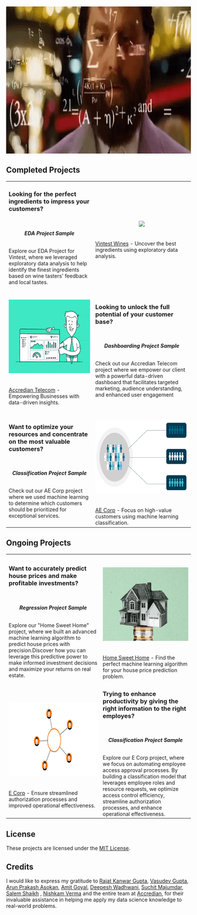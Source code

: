 <p align="center"><img src="https://raw.githubusercontent.com/Mihir-Ai-lab/Academic-Projects/main/Images/math-zach-galifianakis.gif" height="400">

## Completed Projects
| | |
|:--|:--|  
|<h3><strong>Looking for the perfect ingredients to impress your customers?</strong></h3><br><p align="center">***EDA Project Sample***</p><br> Explore our EDA Project for Vintest, where we leveraged exploratory data analysis to help identify the finest ingredients based on wine tasters' feedback and local tastes.| <p align="center" style="padding-top:20px;padding-bottom:20px;"><img src="https://raw.githubusercontent.com/insaid2018/Term-2/master/wine%20gif%20term%201%20%26%20Term%202.gif" height="150"></p> [Vintest Wines](https://github.com/Mihir-Ai-lab/Insaid/tree/main/EDA%20Projects/Vintest%20Wines/README.md "Vintest Wines") - Uncover the best ingredients using exploratory data analysis.| 
| <p align="center" style="padding-top:20px;padding-bottom:20px;"><img src="https://raw.githubusercontent.com/Mihir-Ai-lab/Academic-Projects/main/Images/Analytics.gif" height="200"></p> [Accredian Telecom](https://github.com/Mihir-Ai-lab/Insaid/blob/main/EDA%20Projects/Accredian%20Telecom/README.md "AE Corp") - Empowering Businesses with data-driven insights.| <h3><strong>Looking to unlock the full potential of your customer base?</strong></h3><br><p align="center">***Dashboarding Project Sample***</p><br> Check out our Accredian Telecom project where we empower our client with a powerful data-driven dashboard that facilitates targeted marketing, audience understanding, and enhanced user engagement|
| <h3><strong>Want to optimize your resources and concentrate on the most valuable customers?</strong></h3><br><p align="center">***Classification Project Sample***</p><br> Check out our AE Corp project where we used machine learning to determine which customers should be prioritized for exceptional services.|<p align="center" style="padding-top:20px;padding-bottom:20px;"><img src="https://raw.githubusercontent.com/Mihir-Ai-lab/Academic-Projects/main/Images/Classification.gif" height="200"></p> [AE Corp](https://github.com/Mihir-Ai-lab/Insaid/blob/main/ML%20Projects/AE%20Corp/README.md "AE Corp") - Focus on high-value customers using machine learning classification.

## Ongoing Projects
| | |
|:--|:--|  
|<h3><strong>Want to accurately predict house prices and make profitable investments?</strong></h3><br><p align="center">***Regression Project Sample***</p><br> Explore our "Home Sweet Home" project, where we built an advanced machine learning algorithm to predict house prices with precision.Discover how you can leverage this predictive power to make informed investment decisions and maximize your returns on real estate.| <p align="center" style="padding-top:20px;padding-bottom:20px;"><img src="https://raw.githubusercontent.com/Mihir-Ai-lab/Academic-Projects/main/Images/House-price-prediction.gif" height="200"></p> [Home Sweet Home](https://github.com/Mihir-Ai-lab/Academic-Projects/blob/main/ML%20Projects/Home%20Sweet%20Home/ReadME.md "Home Sweet Home") - Find the perfect machine learning algorithm for your house price prediction problem.
|<p align="center" style="padding-top:20px;padding-bottom:20px;"><img src="https://raw.githubusercontent.com/Mihir-Ai-lab/Academic-Projects/main/Images/Access%20Control.gif" height="200"></p> [E Corp](https://github.com/Mihir-Ai-lab/Academic-Projects/blob/main/ML%20Projects/E-corp/ReadME.md "E Corp") - Ensure streamlined authorization processes and improved operational effectiveness.|<h3><strong>Trying to enhance productivity by giving the right information to the right employes?</strong></h3><br><p align="center">***Classification Project Sample***</p><br> Explore our E Corp project, where we focus on automating employee access approval processes. By building a classification model that leverages employee roles and resource requests, we optimize access control efficiency, streamline authorization processes, and enhance operational effectiveness.

## License

These projects are licensed under the [MIT License](LICENSE).

## Credits

I would like to express my gratitude to [Rajat Kanwar Gupta](https://www.linkedin.com/in/rajatkanwargupta), [Vasudev Gupta](https://www.linkedin.com/in/vasudev-gupta-562a73168), [Arun Prakash Asokan](https://www.linkedin.com/in/arunprakashasokan), [Amit Goyal](https://www.linkedin.com/in/amit-goyal-09067467), [Deepesh Wadhwani](https://www.linkedin.com/in/deepesh-wadhwani-5a497027), [Suchit Majumdar](https://www.linkedin.com/in/suchitmajumdar), [Salem Shaikh](https://www.linkedin.com/in/slmsshk) , [Nishkam Verma](https://www.linkedin.com/in/nishkam-verma-2566a868) and the entire team at [Accredian](https://www.linkedin.com/school/insaid/), for their invaluable assistance in helping me apply my data science knowledge to real-world problems.
